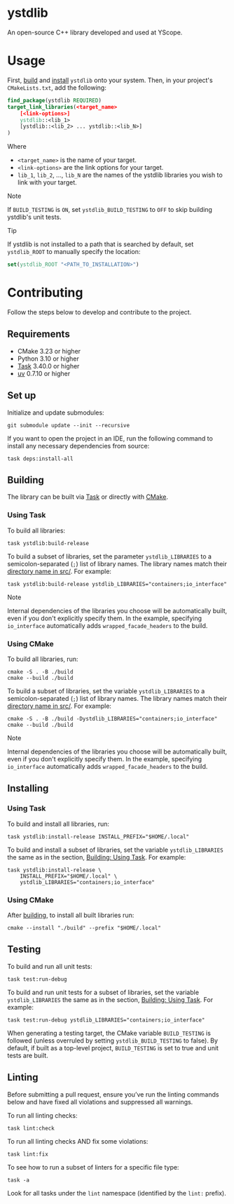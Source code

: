 # ystdlib

An open-source C++ library developed and used at YScope.

# Usage

First, [build](#building) and [install](#installing) `ystdlib` onto your system. Then, in your
project's `CMakeLists.txt`, add the following:

```cmake
find_package(ystdlib REQUIRED)
target_link_libraries(<target_name>
    [<link-options>]
    ystdlib::<lib_1>
    [ystdlib::<lib_2> ... ystdlib::<lib_N>]
)
```

Where

* `<target_name>` is the name of your target.
* `<link-options>` are the link options for your target.
* `lib_1`, `lib_2`, ..., `lib_N` are the names of the ystdlib libraries you wish to link with your
  target.

> [!NOTE]
> If `BUILD_TESTING` is `ON`, set `ystdlib_BUILD_TESTING` to `OFF` to skip building ystdlib's unit
> tests.

> [!TIP]
> If ystdlib is not installed to a path that is searched by default, set `ystdlib_ROOT` to manually
> specify the location:
> 
> ```cmake
> set(ystdlib_ROOT "<PATH_TO_INSTALLATION>")
> ```

# Contributing
Follow the steps below to develop and contribute to the project.

## Requirements

* CMake 3.23 or higher
* Python 3.10 or higher
* [Task] 3.40.0 or higher
* [uv] 0.7.10 or higher

## Set up
Initialize and update submodules:
```shell
git submodule update --init --recursive
```

If you want to open the project in an IDE, run the following command to install any necessary
dependencies from source:

```shell
task deps:install-all
```

## Building

The library can be built via [Task](#using-task) or directly with [CMake](#using-cmake).

### <a id="building-using-task" />Using Task

To build all libraries:
```shell
task ystdlib:build-release
```

To build a subset of libraries, set the parameter `ystdlib_LIBRARIES` to a semicolon-separated (`;`)
list of library names. The library names match their [directory name in src/](./src/ystdlib). For
example:

```shell
task ystdlib:build-release ystdlib_LIBRARIES="containers;io_interface"
```

> [!NOTE]
> Internal dependencies of the libraries you choose will be automatically built, even if you don't
> explicitly specify them. In the example, specifying `io_interface` automatically adds
> `wrapped_facade_headers` to the build.

### <a id="building-using-cmake" />Using CMake

To build all libraries, run:

```shell
cmake -S . -B ./build
cmake --build ./build
```

To build a subset of libraries, set the variable `ystdlib_LIBRARIES` to a semicolon-separated (`;`)
list of library names. The library names match their [directory name in src/](./src/ystdlib). For
example:

```shell
cmake -S . -B ./build -Dystdlib_LIBRARIES="containers;io_interface"
cmake --build ./build
```

> [!NOTE]
> Internal dependencies of the libraries you choose will be automatically built, even if you don't
> explicitly specify them. In the example, specifying `io_interface` automatically adds
> `wrapped_facade_headers` to the build.

## Installing

### Using Task

To build and install all libraries, run:

```shell
task ystdlib:install-release INSTALL_PREFIX="$HOME/.local"
```

To build and install a subset of libraries, set the variable `ystdlib_LIBRARIES` the same as in the
section, [Building: Using Task](#building-using-task). For example:

```shell
task ystdlib:install-release \
    INSTALL_PREFIX="$HOME/.local" \
    ystdlib_LIBRARIES="containers;io_interface"
```

### Using CMake

After [building](#building-using-cmake), to install all built libraries run:

```shell
cmake --install "./build" --prefix "$HOME/.local"
```

## Testing

To build and run all unit tests:

```shell
task test:run-debug
```

To build and run unit tests for a subset of libraries, set the variable `ystdlib_LIBRARIES` the same
as in the section, [Building: Using Task](#building-using-task). For example:

```shell
task test:run-debug ystdlib_LIBRARIES="containers;io_interface"
```

When generating a testing target, the CMake variable `BUILD_TESTING` is followed (unless overruled
by setting `ystdlib_BUILD_TESTING` to false). By default, if built as a top-level project,
`BUILD_TESTING` is set to true and unit tests are built.

## Linting
Before submitting a pull request, ensure you’ve run the linting commands below and have fixed all
violations and suppressed all warnings.

To run all linting checks:
```shell
task lint:check
```

To run all linting checks AND fix some violations:
```shell
task lint:fix
```

To see how to run a subset of linters for a specific file type:
```shell
task -a
```
Look for all tasks under the `lint` namespace (identified by the `lint:` prefix).

[Task]: https://taskfile.dev
[uv]: https://docs.astral.sh/uv
